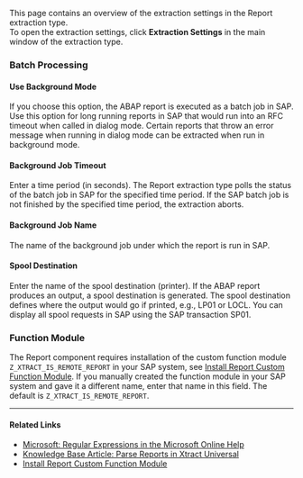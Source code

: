 This page contains an overview of the extraction settings in the Report extraction type.\
To open the extraction settings, click ****Extraction Settings**** in the main window of the extraction type.

### Batch Processing

#### Use Background Mode

If you choose this option, the ABAP report is executed as a batch job in SAP. Use this option for long running reports in SAP that would run into an RFC timeout when called in dialog mode. Certain reports that throw an error message when running in dialog mode can be extracted when run in background mode.

#### Background Job Timeout

Enter a time period (in seconds). The Report extraction type polls the status of the batch job in SAP for the specified time period. If the SAP batch job is not finished by the specified time period, the extraction aborts.

#### Background Job Name

The name of the background job under which the report is run in SAP.

#### Spool Destination

Enter the name of the spool destination (printer). If the ABAP report produces an output, a spool destination is generated. The spool destination defines where the output would go if printed, e.g., LP01 or LOCL. You can display all spool requests in SAP using the SAP transaction SP01.

### Function Module

The Report component requires installation of the custom function module `Z_XTRACT_IS_REMOTE_REPORT` in your SAP system, see [Install Report Custom Function Module](../../setup-in-sap/custom-function-module-for-reports/). If you manually created the function module in your SAP system and gave it a different name, enter that name in this field. The default is `Z_XTRACT_IS_REMOTE_REPORT`.

______________________________________________________________________

#### Related Links

- [Microsoft: Regular Expressions in the Microsoft Online Help](http://msdn.microsoft.com/en-us/library/az24scfc.aspx)
- [Knowledge Base Article: Parse Reports in Xtract Universal](../../../knowledge-base/parse-reports/)
- [Install Report Custom Function Module](../../setup-in-sap/custom-function-module-for-reports/)
